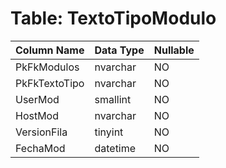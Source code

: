 # Table: TextoTipoModulo

| Column Name | Data Type | Nullable |
|-------------|-----------|----------|
| PkFkModulos | nvarchar | NO |
| PkFkTextoTipo | nvarchar | NO |
| UserMod | smallint | NO |
| HostMod | nvarchar | NO |
| VersionFila | tinyint | NO |
| FechaMod | datetime | NO |
